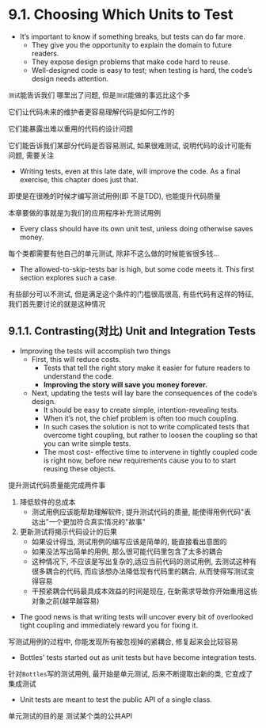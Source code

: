 # 9.1. Choosing Which Units to Test

+ It’s important to know if something breaks, but tests can do far more.
    + They give you the opportunity to explain the domain to future readers.
    + They expose design problems that make code hard to reuse.
    + Well-designed code is easy to test; when testing is hard, the code’s design needs attention.

`测试`能告诉我们 哪里出了问题, 但是`测试`能做的事远比这个多

它们让代码未来的维护者更容易理解代码是如何工作的

它们能暴露出难以重用的代码的设计问题

它们能告诉我们某部分代码是否容易测试, 如果很难测试, 说明代码的设计可能有问题, 需要关注

+ Writing tests, even at this late date, will improve the code. As a final exercise, this chapter does just that.

即使是在很晚的时候才编写测试用例(即 不是TDD), 也能提升代码质量

本章要做的事就是为我们的应用程序补充测试用例

+ Every class should have its own unit test, unless doing otherwise saves money.

每个类都需要有他自己的单元测试, 除非不这么做的时候能省很多钱...

+ The allowed-to-skip-tests bar is high, but some code meets it. This first section explores such a case.

有些部分可以不测试, 但是满足这个条件的门槛很高很高, 有些代码有这样的特征, 我们首先要讨论的就是这种情况

## 9.1.1. Contrasting(对比) Unit and Integration Tests

+ Improving the tests will accomplish two things
    + First, this will reduce costs.
        + Tests that tell the right story make it easier for future readers to understand the code.
        + **Improving the story will save you money forever.**
    + Next, updating the tests will lay bare the consequences of the code’s design.
        + It should be easy to create simple, intention-revealing tests.
        + When it’s not, the chief problem is often too much coupling.
        + In such cases the solution is not to write complicated tests that overcome tight coupling, but rather to loosen the coupling so that you can write simple tests.
        + The most cost- effective time to intervene in tightly coupled code is right now, before new requirements cause you to to start reusing these objects.

提升测试代码质量能完成两件事

1. 降低软件的总成本
    + 测试用例应该能帮助理解软件; 提升测试代码的质量, 能使得用例代码"表达出"一个更加符合真实情况的"故事"
2. 更新测试将揭示代码设计的后果
    + 如果设计得当, 测试用例的编写应该是简单的, 能直接看出意图的
    + 如果没法写出简单的用例, 那么很可能代码里包含了太多的耦合
    + 这种情况下, 不应该是写出复杂的,适应当前代码的测试用例, 去测试这种有很多耦合的代码, 而应该想办法降低现有代码里的耦合, 从而使得写测试变得容易
    + 干预紧耦合代码最具成本效益的时间是现在, 在新需求导致你开始重用这些对象之前(越早越容易)

+ The good news is that writing tests will uncover every bit of overlooked tight coupling and immediately reward you for fixing it.

写测试用例的过程中, 你能发现所有被忽视掉的紧耦合, 修复起来会比较容易

+ Bottles' tests started out as unit tests but have become integration tests.

针对`Bottles`写的测试用例, 最开始是单元测试, 后来不断提取出新的类, 它变成了集成测试

+ Unit tests are meant to test the public API of a single class.

单元测试的目的是 测试某个类的公共API






